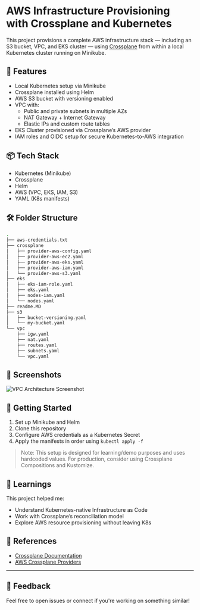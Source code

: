# AWS Infrastructure Provisioning with Crossplane and Kubernetes

This project provisions a complete AWS infrastructure stack — including an S3 bucket, VPC, and EKS cluster — using [Crossplane](https://crossplane.io/) from within a local Kubernetes cluster running on Minikube.

## 📌 Features

- Local Kubernetes setup via Minikube
- Crossplane installed using Helm
- AWS S3 bucket with versioning enabled
- VPC with:
  - Public and private subnets in multiple AZs
  - NAT Gateway + Internet Gateway
  - Elastic IPs and custom route tables
- EKS Cluster provisioned via Crossplane’s AWS provider
- IAM roles and OIDC setup for secure Kubernetes-to-AWS integration

## 📦 Tech Stack

- Kubernetes (Minikube)
- Crossplane
- Helm
- AWS (VPC, EKS, IAM, S3)
- YAML (K8s manifests)

## 🛠 Folder Structure

```bash
.
├── aws-credentials.txt
├── crossplane
│   ├── provider-aws-config.yaml
│   ├── provider-aws-ec2.yaml
│   ├── provider-aws-eks.yaml
│   ├── provider-aws-iam.yaml
│   └── provider-aws-s3.yaml
├── eks
│   ├── eks-iam-role.yaml
│   ├── eks.yaml
│   ├── nodes-iam.yaml
│   └── nodes.yaml
├── readme.MD
├── s3
│   ├── bucket-versioning.yaml
│   └── my-bucket.yaml
└── vpc
    ├── igw.yaml
    ├── nat.yaml
    ├── routes.yaml
    ├── subnets.yaml
    └── vpc.yaml
```

## 📸 Screenshots

![VPC Architecture Screenshot](./assets/vpc-screenshot.png)

## 🚀 Getting Started

1. Set up Minikube and Helm
2. Clone this repository
3. Configure AWS credentials as a Kubernetes Secret
4. Apply the manifests in order using `kubectl apply -f`

> Note: This setup is designed for learning/demo purposes and uses hardcoded values. For production, consider using Crossplane Compositions and Kustomize.

## 🧠 Learnings

This project helped me:
- Understand Kubernetes-native Infrastructure as Code
- Work with Crossplane’s reconciliation model
- Explore AWS resource provisioning without leaving K8s

## 📎 References

- [Crossplane Documentation](https://docs.crossplane.io/)
- [AWS Crossplane Providers](https://marketplace.upbound.io/providers)

---

## 💬 Feedback

Feel free to open issues or connect if you're working on something similar!
